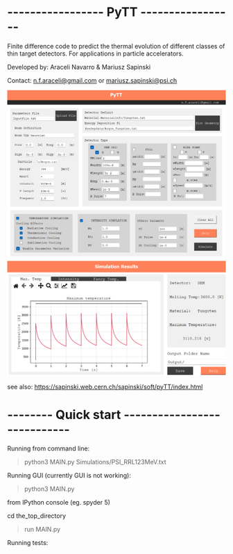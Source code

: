 #  -----------------     PyTT     -----------------    # 

 Finite difference code to predict the thermal evolution of different classes
 of thin target detectors. For applications in particle accelerators.
 
 Developed by: Araceli Navarro & Mariusz Sapinski
 
 Contact: n.f.araceli@gmail.com or mariusz.sapinski@psi.ch
 
![plot](./HelpFolder/PyTTScreanshot.png)
![plot](./HelpFolder/PyTTresults.png)


see also: https://sapinski.web.cern.ch/sapinski/soft/pyTT/index.html



# -------- Quick start ----------------------------  #

Running from command line:

> python3 MAIN.py Simulations/PSI_RRL123MeV.txt

Running GUI (currently GUI is not working):

> python3 MAIN.py


from IPython console (eg. spyder 5)

cd the_top_directory

> run MAIN.py 


Running tests:



